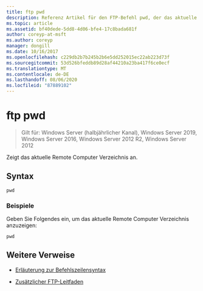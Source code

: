 ```yaml
---
title: ftp pwd
description: Referenz Artikel für den FTP-Befehl pwd, der das aktuelle Remote Computer Verzeichnis anzeigt.
ms.topic: article
ms.assetid: bf40dede-5dd8-4d06-bfe4-17c8bada681f
author: coreyp-at-msft
ms.author: coreyp
manager: dongill
ms.date: 10/16/2017
ms.openlocfilehash: c229db2b7b245b2b6e5dd252015ec22ab223d73f
ms.sourcegitcommit: 53d526bfeddb89d28af44210a23ba417f6ce0ecf
ms.translationtype: MT
ms.contentlocale: de-DE
ms.lasthandoff: 08/06/2020
ms.locfileid: "87889102"
---
```

# <a name="ftp-pwd"></a>ftp pwd

> Gilt für: Windows Server (halbjährlicher Kanal), Windows Server 2019, Windows Server 2016, Windows Server 2012 R2, Windows Server 2012

Zeigt das aktuelle Remote Computer Verzeichnis an.

## <a name="syntax"></a>Syntax

```
pwd
```

### <a name="examples"></a>Beispiele

Geben Sie Folgendes ein, um das aktuelle Remote Computer Verzeichnis anzuzeigen:

```
pwd
```

## <a name="additional-references"></a>Weitere Verweise

- [Erläuterung zur Befehlszeilensyntax](command-line-syntax-key.md)

- [Zusätzlicher FTP-Leitfaden](/previous-versions/orphan-topics/ws.10/cc756013(v=ws.10))
